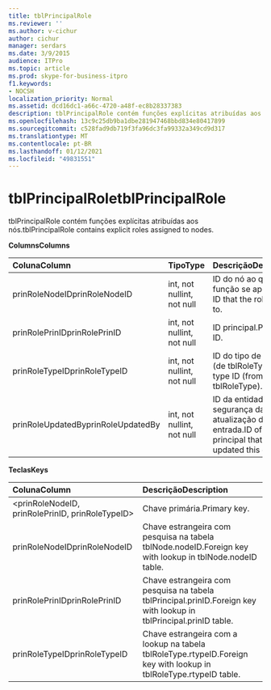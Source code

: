 ```yaml
---
title: tblPrincipalRole
ms.reviewer: ''
ms.author: v-cichur
author: cichur
manager: serdars
ms.date: 3/9/2015
audience: ITPro
ms.topic: article
ms.prod: skype-for-business-itpro
f1.keywords:
- NOCSH
localization_priority: Normal
ms.assetid: dcd16dc1-a66c-4720-a48f-ec8b28337383
description: tblPrincipalRole contém funções explícitas atribuídas aos nós.
ms.openlocfilehash: 13c9c25db9ba1dbe281947468bbd834e80417899
ms.sourcegitcommit: c528fad9db719f3fa96dc3fa99332a349cd9d317
ms.translationtype: MT
ms.contentlocale: pt-BR
ms.lasthandoff: 01/12/2021
ms.locfileid: "49831551"
---
```

# <a name="tblprincipalrole"></a><span data-ttu-id="6f59b-103">tblPrincipalRole</span><span class="sxs-lookup"><span data-stu-id="6f59b-103">tblPrincipalRole</span></span>
 
<span data-ttu-id="6f59b-104">tblPrincipalRole contém funções explícitas atribuídas aos nós.</span><span class="sxs-lookup"><span data-stu-id="6f59b-104">tblPrincipalRole contains explicit roles assigned to nodes.</span></span>
  
<span data-ttu-id="6f59b-105">**Columns**</span><span class="sxs-lookup"><span data-stu-id="6f59b-105">**Columns**</span></span>

|<span data-ttu-id="6f59b-106">**Coluna**</span><span class="sxs-lookup"><span data-stu-id="6f59b-106">**Column**</span></span>|<span data-ttu-id="6f59b-107">**Tipo**</span><span class="sxs-lookup"><span data-stu-id="6f59b-107">**Type**</span></span>|<span data-ttu-id="6f59b-108">**Descrição**</span><span class="sxs-lookup"><span data-stu-id="6f59b-108">**Description**</span></span>|
|:-----|:-----|:-----|
|<span data-ttu-id="6f59b-109">prinRoleNodeID</span><span class="sxs-lookup"><span data-stu-id="6f59b-109">prinRoleNodeID</span></span>  <br/> |<span data-ttu-id="6f59b-110">int, not null</span><span class="sxs-lookup"><span data-stu-id="6f59b-110">int, not null</span></span>  <br/> |<span data-ttu-id="6f59b-111">ID do nó ao que a função se aplica.</span><span class="sxs-lookup"><span data-stu-id="6f59b-111">Node ID that the role applies to.</span></span>  <br/> |
|<span data-ttu-id="6f59b-112">prinRolePrinID</span><span class="sxs-lookup"><span data-stu-id="6f59b-112">prinRolePrinID</span></span>  <br/> |<span data-ttu-id="6f59b-113">int, not null</span><span class="sxs-lookup"><span data-stu-id="6f59b-113">int, not null</span></span>  <br/> |<span data-ttu-id="6f59b-114">ID principal.</span><span class="sxs-lookup"><span data-stu-id="6f59b-114">Principal ID.</span></span>  <br/> |
|<span data-ttu-id="6f59b-115">prinRoleTypeID</span><span class="sxs-lookup"><span data-stu-id="6f59b-115">prinRoleTypeID</span></span>  <br/> |<span data-ttu-id="6f59b-116">int, not null</span><span class="sxs-lookup"><span data-stu-id="6f59b-116">int, not null</span></span>  <br/> |<span data-ttu-id="6f59b-117">ID do tipo de função (de tblRoleType).</span><span class="sxs-lookup"><span data-stu-id="6f59b-117">Role type ID (from tblRoleType).</span></span>  <br/> |
|<span data-ttu-id="6f59b-118">prinRoleUpdatedBy</span><span class="sxs-lookup"><span data-stu-id="6f59b-118">prinRoleUpdatedBy</span></span>  <br/> |<span data-ttu-id="6f59b-119">int, not null</span><span class="sxs-lookup"><span data-stu-id="6f59b-119">int, not null</span></span>  <br/> |<span data-ttu-id="6f59b-120">ID da entidade de segurança da última atualização dessa entrada.</span><span class="sxs-lookup"><span data-stu-id="6f59b-120">ID of the principal that last updated this entry.</span></span>  <br/> |
   
<span data-ttu-id="6f59b-121">**Teclas**</span><span class="sxs-lookup"><span data-stu-id="6f59b-121">**Keys**</span></span>

|<span data-ttu-id="6f59b-122">**Coluna**</span><span class="sxs-lookup"><span data-stu-id="6f59b-122">**Column**</span></span>|<span data-ttu-id="6f59b-123">**Descrição**</span><span class="sxs-lookup"><span data-stu-id="6f59b-123">**Description**</span></span>|
|:-----|:-----|
|\<prinRoleNodeID, prinRolePrinID, prinRoleTypeID\>  <br/> |<span data-ttu-id="6f59b-124">Chave primária.</span><span class="sxs-lookup"><span data-stu-id="6f59b-124">Primary key.</span></span>  <br/> |
|<span data-ttu-id="6f59b-125">prinRoleNodeID</span><span class="sxs-lookup"><span data-stu-id="6f59b-125">prinRoleNodeID</span></span>  <br/> |<span data-ttu-id="6f59b-126">Chave estrangeira com pesquisa na tabela tblNode.nodeID.</span><span class="sxs-lookup"><span data-stu-id="6f59b-126">Foreign key with lookup in tblNode.nodeID table.</span></span>  <br/> |
|<span data-ttu-id="6f59b-127">prinRolePrinID</span><span class="sxs-lookup"><span data-stu-id="6f59b-127">prinRolePrinID</span></span>  <br/> |<span data-ttu-id="6f59b-128">Chave estrangeira com pesquisa na tabela tblPrincipal.prinID.</span><span class="sxs-lookup"><span data-stu-id="6f59b-128">Foreign key with lookup in tblPrincipal.prinID table.</span></span>  <br/> |
|<span data-ttu-id="6f59b-129">prinRoleTypeID</span><span class="sxs-lookup"><span data-stu-id="6f59b-129">prinRoleTypeID</span></span>  <br/> |<span data-ttu-id="6f59b-130">Chave estrangeira com a lookup na tabela tblRoleType.rtypeID.</span><span class="sxs-lookup"><span data-stu-id="6f59b-130">Foreign key with lookup in tblRoleType.rtypeID table.</span></span>  <br/> |
   

